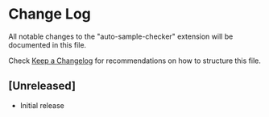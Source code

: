 # Change Log

All notable changes to the "auto-sample-checker" extension will be documented in this file.

Check [Keep a Changelog](http://keepachangelog.com/) for recommendations on how to structure this file.

## [Unreleased]

- Initial release